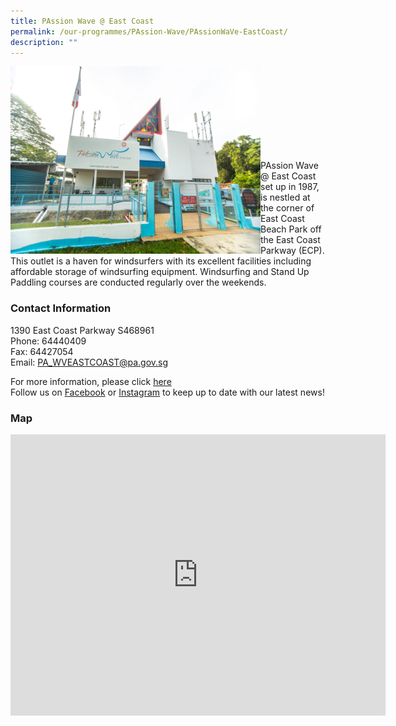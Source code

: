 ```yaml
---
title: PAssion Wave @ East Coast
permalink: /our-programmes/PAssion-Wave/PAssionWaVe-EastCoast/
description: ""
---
```

<img style="height:300px;width:400px"  align="left" src="/images/Programmes/PAssion%20Wave/PAssion%20Wave%20@%20East%20Coast.jpg"><br><br><br><br><br><br><br><br>

PAssion Wave @ East Coast set up in 1987, is nestled at the corner of East Coast Beach Park off the East Coast Parkway (ECP). This outlet is a haven for windsurfers with its excellent facilities including affordable storage of windsurfing equipment. Windsurfing and Stand Up Paddling courses are conducted regularly over the weekends.



### Contact Information

1390 East Coast Parkway S468961  
Phone: 64440409  
Fax: 64427054  
Email: [PA\_WVEASTCOAST@pa.gov.sg](mailto:PA_WVEASTCOAST@pa.gov.sg)  




For more information, please click [here](https://linktr.ee/pweastcoast)<br>
Follow us on [Facebook](https://www.facebook.com/pa.passionwave) or [Instagram](https://www.Instagram.com/pa.passionwave) to keep up to date with our latest news!



### Map

<iframe src="https://www.google.com/maps/embed?pb=!1m18!1m12!1m3!1d3988.772877507018!2d103.95026841533112!3d1.311658262060919!2m3!1f0!2f0!3f0!3m2!1i1024!2i768!4f13.1!3m3!1m2!1s0x31da22dc7e65fef5%3A0x25d1e14fbf0db682!2sPAssion%20WaVe%20%40%20East%20Coast!5e0!3m2!1sen!2ssg!4v1655786070967!5m2!1sen!2ssg" width="600" height="450" style="border:0;" allowfullscreen="" loading="lazy" ></iframe>